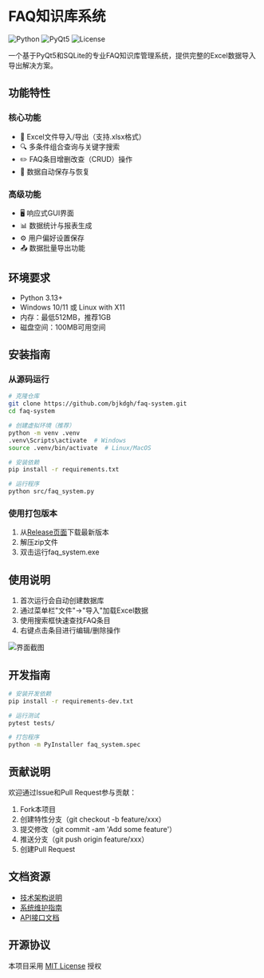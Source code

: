 # FAQ知识库系统

![Python](https://img.shields.io/badge/Python-3.13-blue)
![PyQt5](https://img.shields.io/badge/PyQt5-5.15-green)
![License](https://img.shields.io/badge/License-MIT-green)

一个基于PyQt5和SQLite的专业FAQ知识库管理系统，提供完整的Excel数据导入导出解决方案。

## 功能特性

### 核心功能
- 📁 Excel文件导入/导出（支持.xlsx格式）
- 🔍 多条件组合查询与关键字搜索
- ✏️ FAQ条目增删改查（CRUD）操作
- 🔄 数据自动保存与恢复

### 高级功能
- 🖥️ 响应式GUI界面
- 📊 数据统计与报表生成
- ⚙️ 用户偏好设置保存
- 📤 数据批量导出功能

## 环境要求
- Python 3.13+
- Windows 10/11 或 Linux with X11
- 内存：最低512MB，推荐1GB
- 磁盘空间：100MB可用空间

## 安装指南

### 从源码运行
```bash
# 克隆仓库
git clone https://github.com/bjkdgh/faq-system.git
cd faq-system

# 创建虚拟环境（推荐）
python -m venv .venv
.venv\Scripts\activate  # Windows
source .venv/bin/activate  # Linux/MacOS

# 安装依赖
pip install -r requirements.txt

# 运行程序
python src/faq_system.py
```

### 使用打包版本
1. 从[Release页面](https://github.com/bjkdgh/faq-system/releases)下载最新版本
2. 解压zip文件
3. 双击运行faq_system.exe

## 使用说明
1. 首次运行会自动创建数据库
2. 通过菜单栏"文件"→"导入"加载Excel数据
3. 使用搜索框快速查找FAQ条目
4. 右键点击条目进行编辑/删除操作

![界面截图](docs/screenshot.png)

## 开发指南
```bash
# 安装开发依赖
pip install -r requirements-dev.txt

# 运行测试
pytest tests/

# 打包程序
python -m PyInstaller faq_system.spec
```

## 贡献说明
欢迎通过Issue和Pull Request参与贡献：
1. Fork本项目
2. 创建特性分支（git checkout -b feature/xxx）
3. 提交修改（git commit -am 'Add some feature'）
4. 推送分支（git push origin feature/xxx）
5. 创建Pull Request

## 文档资源
- [技术架构说明](技术手册.md)
- [系统维护指南](维护手册.md)
- [API接口文档](docs/api.md)

## 开源协议
本项目采用 [MIT License](LICENSE) 授权

